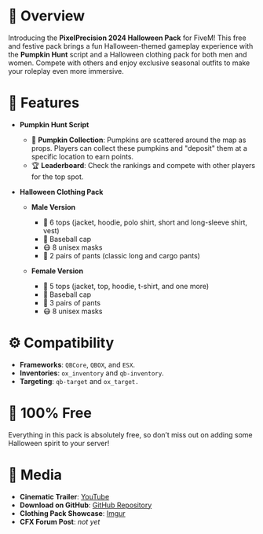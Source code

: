 # :jack_o_lantern: **Overview**

Introducing the **PixelPrecision 2024 Halloween Pack** for FiveM! This free and festive pack brings a fun Halloween-themed gameplay experience with the **Pumpkin Hunt** script and a Halloween clothing pack for both men and women. Compete with others and enjoy exclusive seasonal outfits to make your roleplay even more immersive.

# :scroll: **Features**

* **Pumpkin Hunt Script**
  * :jack_o_lantern: **Pumpkin Collection**: Pumpkins are scattered around the map as props. Players can collect these pumpkins and "deposit" them at a specific location to earn points.
  * :trophy: **Leaderboard**: Check the rankings and compete with other players for the top spot.
  
* **Halloween Clothing Pack**
  * **Male Version**
    * :shirt: 6 tops (jacket, hoodie, polo shirt, short and long-sleeve shirt, vest)
    * :billed_cap: Baseball cap
    * :mask: 8 unisex masks
    * :jeans: 2 pairs of pants (classic long and cargo pants)
    
  * **Female Version**
    * :womans_clothes: 5 tops (jacket, top, hoodie, t-shirt, and one more)
    * :billed_cap: Baseball cap
    * :jeans: 3 pairs of pants
    * :mask: 8 unisex masks

# :gear: **Compatibility**

* **Frameworks**: `QBCore`, `QBOX`, and `ESX`.
* **Inventories**: `ox_inventory` and `qb-inventory`.
* **Targeting**: `qb-target` and `ox_target.`

# :tada: **100% Free**

Everything in this pack is absolutely free, so don’t miss out on adding some Halloween spirit to your server!

# :movie_camera: **Media**

* **Cinematic Trailer**: [YouTube](https://www.youtube.com/watch?v=PghbQqDnTrI)
* **Download on GitHub**: [GitHub Repository](https://github.com/pixelprecisiondev/pp-halloween)
* **Clothing Pack Showcase**: [Imgur](https://imgur.com/a/B9vW7oc)
* **CFX Forum Post**: *not yet*
